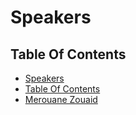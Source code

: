 # Speakers
## Table Of Contents
- [Speakers](#speakers)
 - [Table Of Contents](#table-of-contents)
  - [Merouane Zouaid](#merouanezouaid)
